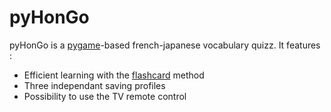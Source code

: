 # pyHonGo

pyHonGo is a [pygame](https://www.pygame.org)-based french-japanese vocabulary quizz. It features :
- Efficient learning with the [flashcard](https://en.wikipedia.org/wiki/Flashcard) method
- Three independant saving profiles
- Possibility to use the TV remote control


